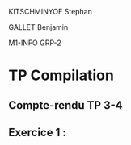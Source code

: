 KITSCHMINYOF Stephan

GALLET Benjamin

M1-INFO     GRP-2

# TP Compilation

## Compte-rendu TP 3-4

## Exercice 1 :
